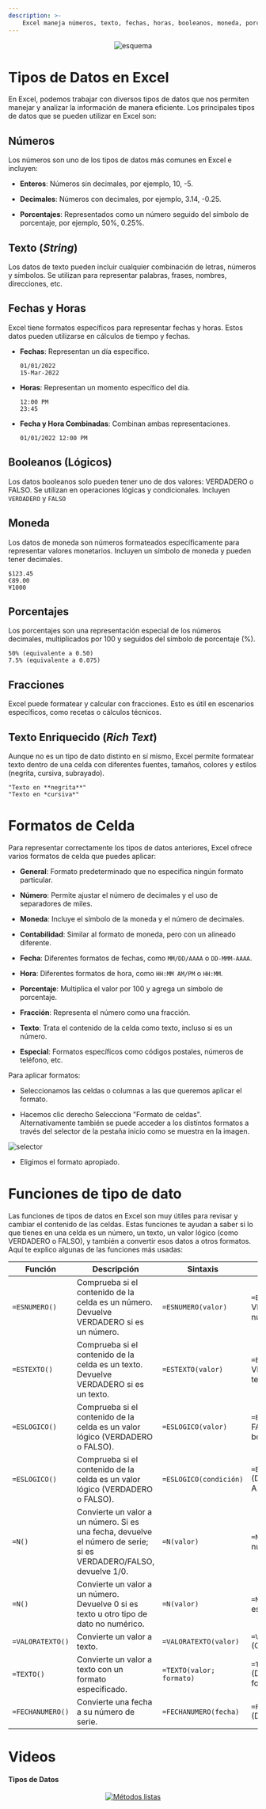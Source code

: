 ```yaml
---
description: >-
    Excel maneja números, texto, fechas, horas, booleanos, moneda, porcentajes, fracciones y texto enriquecido para análisis eficiente y preciso.
---
```


<div style="text-align: center;">
  <img src="https://github.com/Hack-io-Data/Imagenes/blob/main/01-LogosHackio/logo_celeste@4x.png?raw=true" alt="esquema" />
</div>


# Tipos de Datos en Excel

En Excel, podemos trabajar con diversos tipos de datos que nos permiten manejar y analizar la información de manera eficiente. Los principales tipos de datos que se pueden utilizar en Excel son:

## Números

Los números son uno de los tipos de datos más comunes en Excel e incluyen:

- **Enteros**: Números sin decimales, por ejemplo, 10, -5.

- **Decimales**: Números con decimales, por ejemplo, 3.14, -0.25.

- **Porcentajes**: Representados como un número seguido del símbolo de porcentaje, por ejemplo, 50%, 0.25%.



## Texto (*String*)

Los datos de texto pueden incluir cualquier combinación de letras, números y símbolos. Se utilizan para representar palabras, frases, nombres, direcciones, etc.



## Fechas y Horas

Excel tiene formatos específicos para representar fechas y horas. Estos datos pueden utilizarse en cálculos de tiempo y fechas.

- **Fechas**: Representan un día específico.
    ```excel
    01/01/2022
    15-Mar-2022
    ```
- **Horas**: Representan un momento específico del día.
    ```excel
    12:00 PM
    23:45
    ```
- **Fecha y Hora Combinadas**: Combinan ambas representaciones.
    ```excel
    01/01/2022 12:00 PM
    ```

## Booleanos (Lógicos)

Los datos booleanos solo pueden tener uno de dos valores: VERDADERO o FALSO. Se utilizan en operaciones lógicas y condicionales. Incluyen `VERDADERO` y `FALSO`

## Moneda

Los datos de moneda son números formateados específicamente para representar valores monetarios. Incluyen un símbolo de moneda y pueden tener decimales.

```excel
$123.45
€89.00
¥1000
```

## Porcentajes

Los porcentajes son una representación especial de los números decimales, multiplicados por 100 y seguidos del símbolo de porcentaje (%).

```excel
50% (equivalente a 0.50)
7.5% (equivalente a 0.075)
```

## Fracciones

Excel puede formatear y calcular con fracciones. Esto es útil en escenarios específicos, como recetas o cálculos técnicos.


## Texto Enriquecido (*Rich Text*)

Aunque no es un tipo de dato distinto en sí mismo, Excel permite formatear texto dentro de una celda con diferentes fuentes, tamaños, colores y estilos (negrita, cursiva, subrayado).

```excel
"Texto en **negrita**"
"Texto en *cursiva*"
```

# Formatos de Celda

Para representar correctamente los tipos de datos anteriores, Excel ofrece varios formatos de celda que puedes aplicar:

- **General**: Formato predeterminado que no especifica ningún formato particular.

- **Número**: Permite ajustar el número de decimales y el uso de separadores de miles.

- **Moneda**: Incluye el símbolo de la moneda y el número de decimales.

- **Contabilidad**: Similar al formato de moneda, pero con un alineado diferente.

- **Fecha**: Diferentes formatos de fechas, como `MM/DD/AAAA` o `DD-MMM-AAAA`.

- **Hora**: Diferentes formatos de hora, como `HH:MM AM/PM` o `HH:MM`.

- **Porcentaje**: Multiplica el valor por 100 y agrega un símbolo de porcentaje.

- **Fracción**: Representa el número como una fracción.

- **Texto**: Trata el contenido de la celda como texto, incluso si es un número.

- **Especial**: Formatos específicos como códigos postales, números de teléfono, etc.

Para aplicar formatos:

- Seleccionamos las celdas o columnas a las que queremos aplicar el formato.

-  Hacemos clic derecho Selecciona "Formato de celdas". Alternativamente también se puede acceder a los distintos formatos a través	del selector de la pestaña inicio como se muestra en la imagen. 

![selector](https://github.com/Hack-io-Data/Imagenes/blob/main/04-Prework/Excel/Formato_datos.jpg)

- Eligimos el formato apropiado.  




# Funciones de tipo de dato 


Las funciones de tipos de datos en Excel son muy útiles para revisar y cambiar el contenido de las celdas. Estas funciones te ayudan a saber si lo que tienes en una celda es un número, un texto, un valor lógico (como VERDADERO o FALSO), y también a convertir esos datos a otros formatos. Aquí te explico algunas de las funciones más usadas:


| Función             | Descripción                                                                                       | Sintaxis                                      | Ejemplo                                                    |
|---------------------|---------------------------------------------------------------------------------------------------|-----------------------------------------------|------------------------------------------------------------|
| `=ESNUMERO()`       | Comprueba si el contenido de la celda es un número. Devuelve VERDADERO si es un número.           | `=ESNUMERO(valor)`                            | `=ESNUMERO(A1)` (Devuelve VERDADERO si A1 es un número)    |
| `=ESTEXTO()`        | Comprueba si el contenido de la celda es un texto. Devuelve VERDADERO si es un texto.             | `=ESTEXTO(valor)`                             | `=ESTEXTO(D1)` (Devuelve VERDADERO si D1 es un texto)      |
| `=ESLOGICO()`       | Comprueba si el contenido de la celda es un valor lógico (VERDADERO o FALSO).                      | `=ESLOGICO(valor)`                            | `=ESLOGICO(A1)` (Devuelve FALSO si A1 no es un booleano)   |
| `=ESLOGICO()`       | Comprueba si el contenido de la celda es un valor lógico (VERDADERO o FALSO).                      | `=ESLOGICO(condición)`                        | `=ESLOGICO(A1=A1)` (Devuelve VERDADERO si A1=A1)           |
| `=N()`              | Convierte un valor a un número. Si es una fecha, devuelve el número de serie; si es VERDADERO/FALSO, devuelve 1/0. | `=N(valor)`                                   | `=N(A1)` (Convierte A1 a número)                           |
| `=N()`              | Convierte un valor a un número. Devuelve 0 si es texto u otro tipo de dato no numérico.            | `=N(valor)`                                   | `=N(D1)` (Devuelve 0 si D1 es texto)                       |
| `=VALORATEXTO()`    | Convierte un valor a texto.                                                                       | `=VALORATEXTO(valor)`                         | `=VALORATEXTO(A1)` (Convierte A1 a texto)                  |
| `=TEXTO()`          | Convierte un valor a texto con un formato especificado.                                           | `=TEXTO(valor; formato)`                      | `=TEXTO(C6; "0.00E+0")` (Devuelve 496E+0 en formato científico) |
| `=FECHANUMERO()`    | Convierte una fecha a su número de serie.                                                         | `=FECHANUMERO(fecha)`                         | `=FECHANUMERO("1/1/2022")` (Devuelve 44526)                |






# Videos

#### Tipos de Datos 
<div align="center">
  <a href="https://vimeo.com/969885448/6e7d2c4ae6?share=copy">
    <img src="https://github.com/Hack-io-Data/Imagenes/blob/main/01-LogosHackio/Cabecera%20video%20Gitbook%20Hackio.png?raw=true" alt="Métodos listas" />
  </a>
</div>